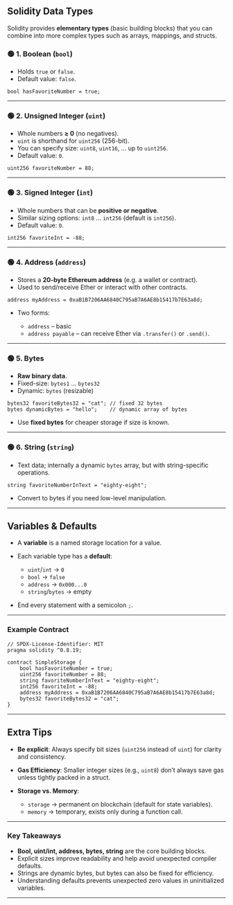 
## **Solidity Data Types**

Solidity provides **elementary types** (basic building blocks) that you can combine into more complex types such as arrays, mappings, and structs.

### 🟢 1. Boolean (`bool`)

* Holds `true` or `false`.
* Default value: `false`.

```solidity
bool hasFavoriteNumber = true;
```

---

### 🟢 2. Unsigned Integer (`uint`)

* Whole numbers **≥ 0** (no negatives).
* `uint` is shorthand for `uint256` (256-bit).
* You can specify size: `uint8`, `uint16`, … up to `uint256`.
* Default value: `0`.

```solidity
uint256 favoriteNumber = 88;
```

---

### 🟢 3. Signed Integer (`int`)

* Whole numbers that can be **positive or negative**.
* Similar sizing options: `int8` … `int256` (default is `int256`).
* Default value: `0`.

```solidity
int256 favoriteInt = -88;
```

---

### 🟢 4. Address (`address`)

* Stores a **20-byte Ethereum address** (e.g. a wallet or contract).
* Used to send/receive Ether or interact with other contracts.

```solidity
address myAddress = 0xaB1B7206AA6840C795aB7A6AE8b15417b7E63a8d;
```

* Two forms:

  * `address` – basic
  * `address payable` – can receive Ether via `.transfer()` or `.send()`.

---

### 🟢 5. Bytes

* **Raw binary data**.
* Fixed-size: `bytes1` … `bytes32`
* Dynamic: `bytes` (resizable)

```solidity
bytes32 favoriteBytes32 = "cat"; // fixed 32 bytes
bytes dynamicBytes = "hello";    // dynamic array of bytes
```

* Use **fixed bytes** for cheaper storage if size is known.

---

### 🟢 6. String (`string`)

* Text data; internally a dynamic `bytes` array, but with string-specific operations.

```solidity
string favoriteNumberInText = "eighty-eight";
```

* Convert to bytes if you need low-level manipulation.

---

## Variables & Defaults

* A **variable** is a named storage location for a value.
* Each variable type has a **default**:

  * `uint`/`int` → `0`
  * `bool` → `false`
  * `address` → `0x000...0`
  * `string`/`bytes` → empty
* End every statement with a semicolon `;`.

---

### Example Contract

```solidity
// SPDX-License-Identifier: MIT
pragma solidity ^0.8.19;

contract SimpleStorage {
    bool hasFavoriteNumber = true;
    uint256 favoriteNumber = 88;
    string favoriteNumberInText = "eighty-eight";
    int256 favoriteInt = -88;
    address myAddress = 0xaB1B7206AA6840C795aB7A6AE8b15417b7E63a8d;
    bytes32 favoriteBytes32 = "cat";
}
```

---

## Extra Tips

* **Be explicit**: Always specify bit sizes (`uint256` instead of `uint`) for clarity and consistency.
* **Gas Efficiency**: Smaller integer sizes (e.g., `uint8`) don’t always save gas unless tightly packed in a struct.
* **Storage vs. Memory**:

  * `storage` → permanent on blockchain (default for state variables).
  * `memory` → temporary, exists only during a function call.

---

### **Key Takeaways**

* **Bool, uint/int, address, bytes, string** are the core building blocks.
* Explicit sizes improve readability and help avoid unexpected compiler defaults.
* Strings are dynamic bytes, but bytes can also be fixed for efficiency.
* Understanding defaults prevents unexpected zero values in uninitialized variables.

---
